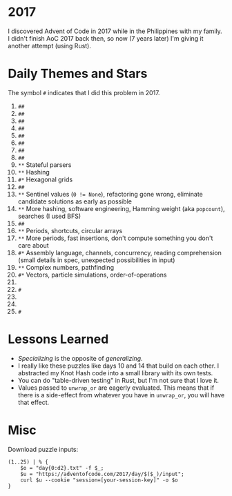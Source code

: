 # 2017

I discovered Advent of Code in 2017 while in the Philippines with my family.
I didn't finish AoC 2017 back then, so now (7 years later) I'm giving it another attempt (using Rust).

# Daily Themes and Stars

The symbol `#` indicates that I did this problem in 2017.

1. `##`
2. `##`
3. `##`
4. `##`
5. `##`
6. `##`
7. `##`
8. `##`
9. `**` Stateful parsers
10. `**` Hashing
11. `#*` Hexagonal grids
12. `##`
13. `**` Sentinel values (`0 != None`), refactoring gone wrong, eliminate candidate solutions as early as possible
14. `**` More hashing, software engineering, Hamming weight (aka `popcount`), searches (I used BFS)
15. `##`
16. `**` Periods, shortcuts, circular arrays
17. `**` More periods, fast insertions, don't compute something you don't care about
18. `#*` Assembly language, channels, concurrency, reading comprehension (small details in spec, unexpected possibilities in input)
19. `**` Complex numbers, pathfinding
20. `#*` Vectors, particle simulations, order-of-operations
21. `  `
22. `# `
23. `  `
24. `  `
25. `# `

# Lessons Learned

* *Specializing* is the opposite of *generalizing*.
* I really like these puzzles like days 10 and 14 that build on each other.
I abstracted my Knot Hash code into a small library with its own tests.
* You can do "table-driven testing" in Rust, but I'm not sure that I love it.
* Values passed to `unwrap_or` are eagerly evaluated. This means that if there
is a side-effect from whatever you have in `unwrap_or`, you will have that
effect.

# Misc

Download puzzle inputs:

```
(1..25) | % {
    $o = "day{0:d2}.txt" -f $_;
    $u = "https://adventofcode.com/2017/day/$($_)/input";
    curl $u --cookie "session=[your-session-key]" -o $o
}
```
